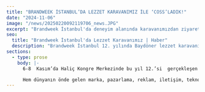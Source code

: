 ```yaml
---
title: "BRANDWEEK İSTANBUL’DA LEZZET KARAVANIMIZ İLE ‘COSS’LADIK!"
date: "2024-11-06"
image: "/news/20250220092119706_news.JPG"
excerpt: "Brandweek İstanbul'da deneyim alanında karavanımızdan ziyaretçilere Baydöner Dürüm deneyimi yaşattık."
seo:
  title: "Brandweek İstanbul'da Lezzet Karavanımız | Haber"
  description: "Brandweek İstanbul 12. yılında Baydöner lezzet karavanımız ziyaretçilere özel deneyim sundu."
sections:
  - type: prose
    body: |-
      6-8  Kasım’da Haliç Kongre Merkezinde bu yıl 12.’si  gerçekleşen etkinliğine sponsor olarak katılarak, deneyim alanında karavanımızdan ziyaretçilere Baydöner Dürüm deneyimini yaşattık.

      Hem dünyanın önde gelen marka, pazarlama, reklam, iletişim, teknoloji ve düşünce liderlerinin bir araya geldiği, bu alandaki en güncel ve önemli isimlerinin ve projelerinin yer aldığı ilham verici özel etkinliklerde bulunmanın, hem de lezzetlerimizi Coss'lamanın keyfine vardık!
---
```

